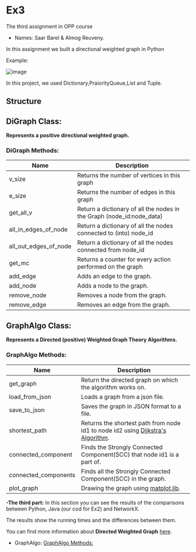 # Ex3
The third assignment in OPP course

- Names: Saar Barel & Almog Reuveny.

In this assignment we built a directional weighted graph in Python

Example:

![image](https://user-images.githubusercontent.com/63556870/104121082-68703e00-5344-11eb-9a0f-8ddaf7daf322.png)


In this project, we used Dictionary,PraiorityQueue,List and Tuple.

## Structure

## DiGraph Class:

**Represents a positive directional weighted graph.** 

### DiGraph Methods:
|Name  | Description |
|--|--|
| v_size |Returns the number of vertices in this graph |
| e_size|Returns the number of edges in this graph |
| get_all_v|Return a dictionary of all the nodes in the Graph (node_id:node_data)
| all_in_edges_of_node|Return a dictionary of all the nodes connected to (into) node_id |
| all_out_edges_of_node |Return a dictionary of all the nodes connected from node_id |
| get_mc| Returns a counter for every action performed on the graph
| add_edge|Adds an edge to the graph.  |
| add_node|Adds a node to the graph. |
| remove_node|Removes a node from the graph. |
| remove_edge|Removes an edge from the graph. |


## GraphAlgo Class:

**Represents a Directed (positive) Weighted Graph Theory Algorithms.** 

### GraphAlgo Methods:

|Name  | Description |
|--|--|
| get_graph|Return the directed graph on which the algorithm works on. |
| load_from_json|Loads a graph from a json file. |
| save_to_json|Saves the graph in JSON format to a file.|
| shortest_path|Returns the shortest path from node id1 to node id2 using [Dijkstra's Algorithm](https://en.wikipedia.org/wiki/Dijkstra%27s_algorithm). |
| connected_component|Finds the Strongly Connected Component(SCC) that node id1 is a part of. |
| connected_components|Finds all the Strongly Connected Component(SCC) in the graph.  |
| plot_graph|Drawing the graph using [matplot.lib](https://matplotlib.org/). |




**-The third part:** In this section you can see the results of the comparisons between Python, Java (our cod for Ex2) and NetworkX.

The results show the running times and the differences between them.
  
  


You can find more information about **Directed Weighted Graph** [here](https://en.wikipedia.org/wiki/Directed_graph).



* GraphAlgo: [GraphAlgo Methods:](#GraphAlgo-Methods)




